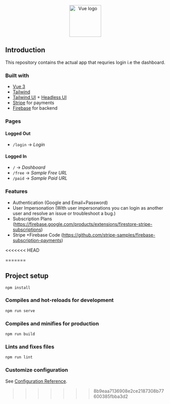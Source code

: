 <p align="center"><a href="https://vuejs.org" target="_blank" rel="noopener noreferrer"><img width="100" src="https://vuejs.org/images/logo.png" alt="Vue logo"></a></p>


## Introduction

This repository contains the actual app that requries login i.e the dashboard.

### Built with 
- [Vue 3](https://v3.vuejs.org/)
- [Tailwind](https://github.com/tailwindlabs/tailwindcss) 
- [Tailwind UI](https://tailwindui.com/) + [Headless UI](https://headlessui.dev/)
- [Stripe](http://stripe.com/) for payments
- [Firebase](https://firebase.google.com/) for backend

### Pages
#### Logged Out
- `/login` -> *Login*

#### Logged In
- `/` -> *Dashboard*
- `/free` -> *Sample Free URL*
- `/paid` -> *Sample Paid URL*

### Features
- Authentication (Google and Email+Password)
- User Impersonation (With user impersonations you can login as another user and resolve an issue or troubleshoot a bug.)
- Subscription Plans (https://firebase.google.com/products/extensions/firestore-stripe-subscriptions)
- Stripe +Firebase Code (https://github.com/stripe-samples/firebase-subscription-payments)


<<<<<<< HEAD

=======
## Project setup
```
npm install
```

### Compiles and hot-reloads for development
```
npm run serve
```

### Compiles and minifies for production
```
npm run build
```

### Lints and fixes files
```
npm run lint
```

### Customize configuration
See [Configuration Reference](https://cli.vuejs.org/config/).
>>>>>>> 8b9eaa7136908e2ce2187308b77600385fbba3d2
